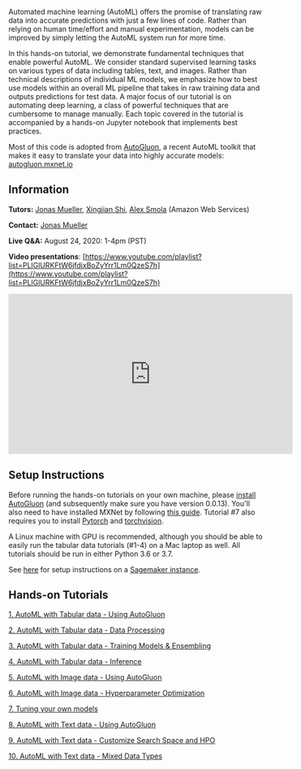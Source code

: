 Automated machine learning (AutoML) offers the promise of translating raw data into accurate predictions with just a few lines of code. Rather than relying on human time/effort and manual experimentation, models can be improved by simply letting the AutoML system run for more time. 

In this hands-on tutorial, we demonstrate fundamental techniques that enable powerful AutoML. We consider standard supervised learning tasks on various types of data including tables, text, and images. Rather than technical descriptions of individual ML models, we emphasize how to best use models within an overall ML pipeline that takes in raw training data and outputs predictions for test data. A major focus of our tutorial is on automating deep learning, a class of powerful techniques that are cumbersome to manage manually. Each topic covered in the tutorial is accompanied by a hands-on Jupyter notebook that implements best practices. 

Most of this code is adopted from [AutoGluon](https://github.com/awslabs/autogluon/), a recent AutoML toolkit that makes it easy to translate your data into highly accurate models: [autogluon.mxnet.io](https://autogluon.mxnet.io)

## Information

**Tutors:** [Jonas Mueller](http://people.csail.mit.edu/jonasmueller/), [Xingjian Shi](https://sxjscience.github.io/), [Alex Smola](https://alex.smola.org/)  (Amazon Web Services)

**Contact:** [Jonas Mueller](mailto:jonasmue@amazon.com)

**Live Q&A:** August 24, 2020: 1-4pm (PST)

**Video presentations**: [https://www.youtube.com/playlist?list=PLlGlURKFtW6jfdjxBoZyYrr1Lm0QzeS7h](https://www.youtube.com/playlist?list=PLlGlURKFtW6jfdjxBoZyYrr1Lm0QzeS7h)

<iframe width="560" height="315" src="https://www.youtube.com/embed/videoseries?list=PLlGlURKFtW6jfdjxBoZyYrr1Lm0QzeS7h" frameborder="0" allow="accelerometer; autoplay; encrypted-media; gyroscope; picture-in-picture" allowfullscreen></iframe>

## Setup Instructions 

Before running the hands-on tutorials on your own machine, please [install AutoGluon](https://autogluon.mxnet.io/install.html) (and subsequently make sure you have version 0.0.13). 
You'll also need to have installed MXNet by following [this guide](https://sxjscience.github.io/KDD2020/). 
Tutorial #7 also requires you to install [Pytorch](https://pytorch.org/) and [torchvision](https://pypi.org/project/torchvision/).

A Linux machine with GPU is recommended, although you should be able to easily run the tabular data tutorials (#1-4) on a Mac laptop as well. All tutorials should be run in either Python 3.6 or 3.7. 

See [here](https://github.com/jwmueller/KDD20-tutorial/tree/master/sagemaker) for setup instructions on a [Sagemaker instance](https://docs.aws.amazon.com/sagemaker/latest/dg/nbi.html).


## Hands-on Tutorials

[1. AutoML with Tabular data - Using AutoGluon](https://github.com/jwmueller/KDD20-tutorial/blob/master/1.TabularData-UsingAutogluon.ipynb)

[2. AutoML with Tabular data - Data Processing](https://github.com/jwmueller/KDD20-tutorial/blob/master/2.TabularData-DataProcessing.ipynb)

[3. AutoML with Tabular data - Training Models & Ensembling](https://github.com/jwmueller/KDD20-tutorial/blob/master/3.TabularData-ModelsEnsembles.ipynb)

[4. AutoML with Tabular data - Inference](https://github.com/jwmueller/KDD20-tutorial/blob/master/4.TabularData-Inference.ipynb)

[5. AutoML with Image data - Using AutoGluon](https://github.com/jwmueller/KDD20-tutorial/blob/master/5.ImageData-UsingAutoGluon.ipynb)

[6. AutoML with Image data - Hyperparameter Optimization](https://github.com/jwmueller/KDD20-tutorial/blob/master/6.ImageData-HyperparameterOptimization.ipynb)

[7. Tuning your own models](https://github.com/jwmueller/KDD20-tutorial/blob/master/7.CustomModelHPO.ipynb)

[8. AutoML with Text data - Using AutoGluon](https://github.com/jwmueller/KDD20-tutorial/blob/master/8.TextData-UsingAutoGluon.ipynb)

[9. AutoML with Text data - Customize Search Space and HPO](https://github.com/jwmueller/KDD20-tutorial/blob/master/9.TextData-CustomizationHPO.ipynb)

[10. AutoML with Text data - Mixed Data Types](https://github.com/jwmueller/KDD20-tutorial/blob/master/10.TextData-MixedDataType.ipynb)
